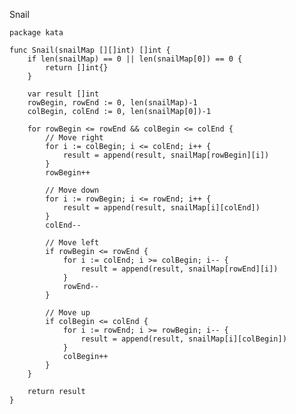 Snail

    package kata
    
    func Snail(snailMap [][]int) []int {
    	if len(snailMap) == 0 || len(snailMap[0]) == 0 {
    		return []int{}
    	}
    
    	var result []int
    	rowBegin, rowEnd := 0, len(snailMap)-1
    	colBegin, colEnd := 0, len(snailMap[0])-1
    
    	for rowBegin <= rowEnd && colBegin <= colEnd {
    		// Move right
    		for i := colBegin; i <= colEnd; i++ {
    			result = append(result, snailMap[rowBegin][i])
    		}
    		rowBegin++
    
    		// Move down
    		for i := rowBegin; i <= rowEnd; i++ {
    			result = append(result, snailMap[i][colEnd])
    		}
    		colEnd--
    
    		// Move left
    		if rowBegin <= rowEnd {
    			for i := colEnd; i >= colBegin; i-- {
    				result = append(result, snailMap[rowEnd][i])
    			}
    			rowEnd--
    		}
    
    		// Move up
    		if colBegin <= colEnd {
    			for i := rowEnd; i >= rowBegin; i-- {
    				result = append(result, snailMap[i][colBegin])
    			}
    			colBegin++
    		}
    	}
    
    	return result
    }
